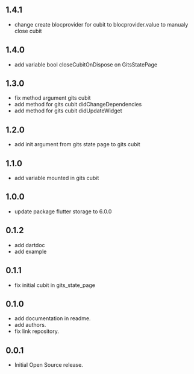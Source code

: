 ## 1.4.1

- change create blocprovider for cubit to blocprovider.value to manualy close cubit

## 1.4.0

- add variable bool closeCubitOnDispose on GitsStatePage

## 1.3.0

- fix method argument gits cubit
- add method for gits cubit didChangeDependencies
- add method for gits cubit didUpdateWidget

## 1.2.0

- add init argument from gits state page to gits cubit

## 1.1.0

- add variable mounted in gits cubit

## 1.0.0

- update package flutter storage to 6.0.0

## 0.1.2

- add dartdoc
- add example

## 0.1.1

- fix initial cubit in gits_state_page

## 0.1.0

- add documentation in readme.
- add authors.
- fix link repository.

## 0.0.1

- Initial Open Source release.
